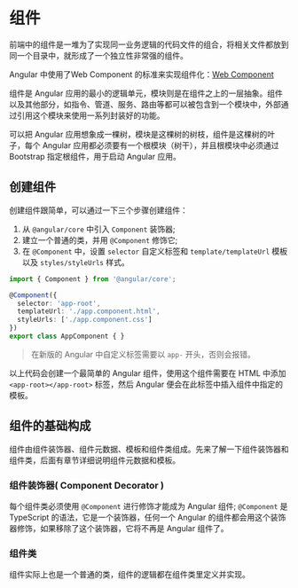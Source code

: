 # 组件

前端中的组件是一堆为了实现同一业务逻辑的代码文件的组合，将相关文件都放到同一个目录中，就形成了一个独立性非常强的组件。

Angular 中使用了Web Component 的标准来实现组件化：[Web Component](../前端进阶/WebComponent/README.md)

组件是 Angular 应用的最小的逻辑单元，模块则是在组件之上的一层抽象。组件以及其他部分，如指令、管道、服务、路由等都可以被包含到一个模块中，外部通过引用这个模块来使用一系列封装好的功能。

可以把 Angular 应用想象成一棵树，模块是这棵树的树枝，组件是这棵树的叶子，每个 Angular 应用都必须要有一个根模块（树干），并且根模块中必须通过 Bootstrap 指定根组件，用于启动 Angular 应用。

## 创建组件 

创建组件跟简单，可以通过一下三个步骤创建组件：

1. 从 `@angular/core` 中引入 `Component` 装饰器;
2. 建立一个普通的类，并用 `@Component` 修饰它;
3. 在 `@Component` 中，设置 `selector` 自定义标签和 `template/templateUrl` 模板以及 `styles/styleUrls` 样式。

```ts
import { Component } from '@angular/core';

@Component({
  selector: 'app-root',
  templateUrl: './app.component.html',
  styleUrls: ['./app.component.css']
})
export class AppComponent { }
```

> 在新版的 Angular 中自定义标签需要以 `app-` 开头，否则会报错。

以上代码会创建一个最简单的 Angular 组件，使用这个组件需要在 HTML 中添加 `<app-root></app-root>` 标签，然后 Angular 便会在此标签中插入组件中指定的模板。

## 组件的基础构成

组件由组件装饰器、组件元数据、模板和组件类组成。先来了解一下组件装饰器和组件类，后面有章节详细说明组件元数据和模板。

### 组件装饰器( Component Decorator )

每个组件类必须使用 `@Component` 进行修饰才能成为 Angular 组件; `@Component` 是 TypeScript 的语法，它是一个装饰器，任何一个 Angular 的组件都会用这个装饰器修饰，如果移除了这个装饰器，它将不再是 Angular 组件了。

### 组件类

组件实际上也是一个普通的类，组件的逻辑都在组件类里定义并实现。